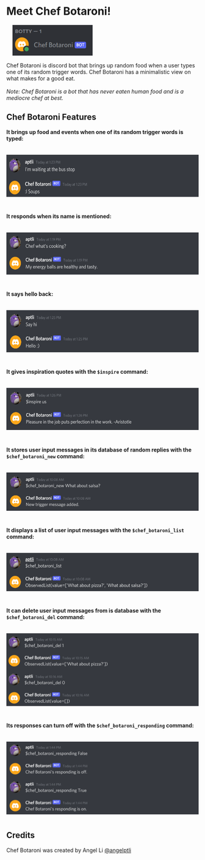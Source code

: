 # Meet Chef Botaroni!

&nbsp;&nbsp;&nbsp;&nbsp;<img src="images/chef_botaroni_online.png" width="210" height="80">

Chef Botaroni is discord bot that brings up random food when a user types one of its random trigger words. Chef Botaroni has a minimalistic view on what makes for a good eat. <br/>
<br/>
*Note: Chef Botaroni is a bot that has never eaten human food and is a mediocre chef at best.*

## Chef Botaroni Features
**It brings up food and events when one of its random trigger words is typed:**<br/><br/>
&nbsp;&nbsp;&nbsp;&nbsp;<img src="images/chef_botaroni_random_reply.png" width="600" height="110">
#

**It responds when its name is mentioned:**<br/><br/>
&nbsp;&nbsp;&nbsp;&nbsp;<img src="images/chef_botaroni_name_mention.png" width="600" height="110">
#

**It says hello back:**<br/><br/>
&nbsp;&nbsp;&nbsp;&nbsp;<img src="images/chef_botaroni_say_hi.png" width="600" height="110">
#

**It gives inspiration quotes with the `$inspire` command:**<br/><br/>
&nbsp;&nbsp;&nbsp;&nbsp;<img src="images/chef_botaroni_inspire_quote.png" width="600" height="110">
#

**It stores user input messages in its database of random replies with the `$chef_botaroni_new` command:**<br/><br/>
&nbsp;&nbsp;&nbsp;&nbsp;<img src="images/chef_botaroni_new_user_msg.png" width="600" height="100">
#

**It displays a list of user input messages with the `$chef_botaroni_list` command:**<br/><br/>
&nbsp;&nbsp;&nbsp;&nbsp;<img src="images/chef_botaroni_db_list.png" width="600" height="100">
#

**It can delete user input messages from is database with the `$chef_botaroni_del` command:**<br/><br/>
&nbsp;&nbsp;&nbsp;&nbsp;<img src="images/chef_botaroni_del_db_item.png" width="600" height="190">
#

**Its responses can turn off with the `$chef_botaroni_responding` command:**<br/><br/>
&nbsp;&nbsp;&nbsp;&nbsp;<img src="images/chef_botaroni_response_settings.png" width="600" height="190">
#

## Credits
Chef Botaroni was created by Angel Li [@angelptli](https://github.com/angelptli)